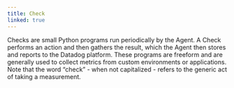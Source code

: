 ```yaml
---
title: Check
linked: true
---
```

Checks are small Python programs run periodically by the Agent. A Check performs an action and then gathers the result, which the Agent then stores and reports to the Datadog platform. These programs are freeform and are generally used to collect metrics from custom environments or applications.  Note that the word “check” - when not capitalized - refers to the generic act of taking a measurement.